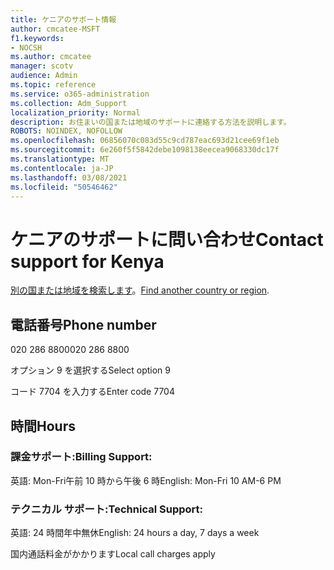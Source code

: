 ```yaml
---
title: ケニアのサポート情報
author: cmcatee-MSFT
f1.keywords:
- NOCSH
ms.author: cmcatee
manager: scotv
audience: Admin
ms.topic: reference
ms.service: o365-administration
ms.collection: Adm_Support
localization_priority: Normal
description: お住まいの国または地域のサポートに連絡する方法を説明します。
ROBOTS: NOINDEX, NOFOLLOW
ms.openlocfilehash: 06856070c083d55c9cd787eac693d21cee69f1eb
ms.sourcegitcommit: 6e260f5f5842debe1098138eecea9068330dc17f
ms.translationtype: MT
ms.contentlocale: ja-JP
ms.lasthandoff: 03/08/2021
ms.locfileid: "50546462"
---
```

# <a name="contact-support-for-kenya"></a><span data-ttu-id="63ded-103">ケニアのサポートに問い合わせ</span><span class="sxs-lookup"><span data-stu-id="63ded-103">Contact support for Kenya</span></span>

<span data-ttu-id="63ded-104">[別の国または地域を検索します](../contact-support-for-business-products.md)。</span><span class="sxs-lookup"><span data-stu-id="63ded-104">[Find another country or region](../contact-support-for-business-products.md).</span></span>

## <a name="phone-number"></a><span data-ttu-id="63ded-105">電話番号</span><span class="sxs-lookup"><span data-stu-id="63ded-105">Phone number</span></span>
<span data-ttu-id="63ded-106">020 286 8800</span><span class="sxs-lookup"><span data-stu-id="63ded-106">020 286 8800</span></span>

<span data-ttu-id="63ded-107">オプション 9 を選択する</span><span class="sxs-lookup"><span data-stu-id="63ded-107">Select option 9</span></span>

<span data-ttu-id="63ded-108">コード 7704 を入力する</span><span class="sxs-lookup"><span data-stu-id="63ded-108">Enter code 7704</span></span>

## <a name="hours"></a><span data-ttu-id="63ded-109">時間</span><span class="sxs-lookup"><span data-stu-id="63ded-109">Hours</span></span>
### <a name="billing-support"></a><span data-ttu-id="63ded-110">課金サポート:</span><span class="sxs-lookup"><span data-stu-id="63ded-110">Billing Support:</span></span>

<span data-ttu-id="63ded-111">英語: Mon-Fri午前 10 時から午後 6 時</span><span class="sxs-lookup"><span data-stu-id="63ded-111">English: Mon-Fri 10 AM-6 PM</span></span>

### <a name="technical-support"></a><span data-ttu-id="63ded-112">テクニカル サポート:</span><span class="sxs-lookup"><span data-stu-id="63ded-112">Technical Support:</span></span>

<span data-ttu-id="63ded-113">英語: 24 時間年中無休</span><span class="sxs-lookup"><span data-stu-id="63ded-113">English: 24 hours a day, 7 days a week</span></span>

<span data-ttu-id="63ded-114">国内通話料金がかかります</span><span class="sxs-lookup"><span data-stu-id="63ded-114">Local call charges apply</span></span>
